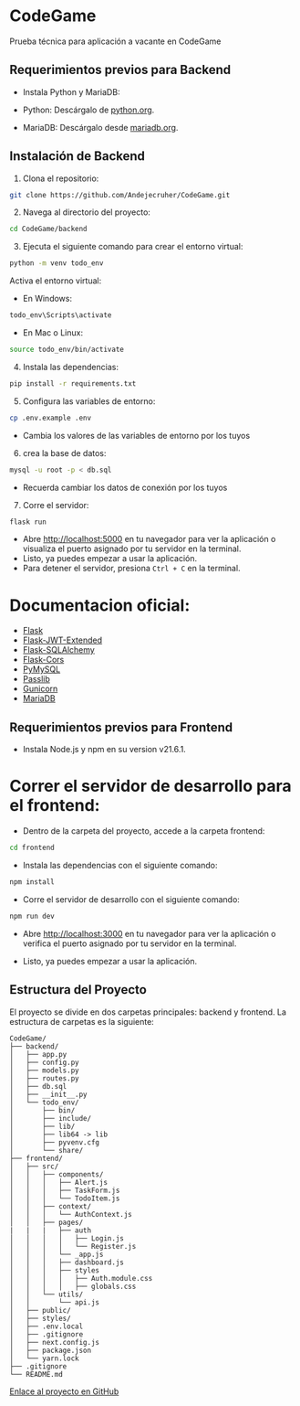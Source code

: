 # CodeGame

Prueba técnica para aplicación a vacante en CodeGame

## Requerimientos previos para Backend

- Instala Python y MariaDB:

- Python: Descárgalo de [python.org](https://python.org).
- MariaDB: Descárgalo desde [mariadb.org](https://mariadb.org).

## Instalación de Backend
1. Clona el repositorio:
  ```bash
  git clone https://github.com/Andejecruher/CodeGame.git
  ```
2. Navega al directorio del proyecto:
  ```bash
  cd CodeGame/backend
  ```
3. Ejecuta el siguiente comando para crear el entorno virtual:

  ```bash
  python -m venv todo_env
  ```

  Activa el entorno virtual:

  - En Windows: 
  ```bash
  todo_env\Scripts\activate
  ```
  - En Mac o Linux: 
  
  ```bash
  source todo_env/bin/activate
  ```
4. Instala las dependencias:
  ```bash
  pip install -r requirements.txt
  ```
5. Configura las variables de entorno:
  ```bash
  cp .env.example .env
  ```
  - Cambia los valores de las variables de entorno por los tuyos
  
6. crea la base de datos:
  ```bash
  mysql -u root -p < db.sql
  ```
  - Recuerda cambiar los datos de conexión por los tuyos
  
7. Corre el servidor:
  ```bash
  flask run
  ```


- Abre [http://localhost:5000](http://localhost:5000) en tu navegador para ver la aplicación o visualiza el puerto asignado por tu servidor en la terminal.
- Listo, ya puedes empezar a usar la aplicación.
- Para detener el servidor, presiona `Ctrl + C` en la terminal.
  
# Documentacion oficial:

- [Flask](https://flask.palletsprojects.com/en/stable/)
- [Flask-JWT-Extended](https://flask-jwt-extended.readthedocs.io/en/stable/)
- [Flask-SQLAlchemy](https://flask-sqlalchemy.palletsprojects.com/en/2.x/)
- [Flask-Cors](https://flask-cors.readthedocs.io/en/latest/)
- [PyMySQL](https://pymysql.readthedocs.io/en/latest/)
- [Passlib](https://passlib.readthedocs.io/en/stable/)
- [Gunicorn](https://gunicorn.org/)
- [MariaDB](https://mariadb.org/)


## Requerimientos previos para Frontend

- Instala Node.js y npm en su version v21.6.1.

# Correr el servidor de desarrollo para el frontend:

- Dentro de la carpeta del proyecto, accede a la carpeta frontend:

```bash 
cd frontend
```

- Instala las dependencias con el siguiente comando:

```bash
npm install
```

- Corre el servidor de desarrollo con el siguiente comando:

```bash
npm run dev
```

- Abre [http://localhost:3000](http://localhost:3000) en tu navegador para ver la aplicación o verifica el puerto asignado por tu servidor en la terminal.

- Listo, ya puedes empezar a usar la aplicación.

## Estructura del Proyecto

El proyecto se divide en dos carpetas principales: backend y frontend. La estructura de carpetas es la siguiente:

```
CodeGame/
├── backend/
│   ├── app.py
│   ├── config.py
│   ├── models.py
│   ├── routes.py
│   ├── db.sql
│   ├── __init__.py
│   └── todo_env/
│       ├── bin/
│       ├── include/
│       ├── lib/
│       ├── lib64 -> lib
│       ├── pyvenv.cfg
│       └── share/
├── frontend/
│   ├── src/
│   │   ├── components/
│   │   │   ├── Alert.js
│   │   │   ├── TaskForm.js
│   │   │   └── TodoItem.js
│   │   ├── context/
│   │   │   └── AuthContext.js
│   │   ├── pages/
|   |   |   ├── auth
│   │   │   │   ├── Login.js
│   │   │   │   └── Register.js
│   │   │   └── _app.js
│   │   │   ├── dashboard.js
│   │   │   ├── styles
│   │   │   │   ├── Auth.module.css
│   │   │   │   ├── globals.css
│   │   └── utils/
│   │       └── api.js
│   ├── public/
│   ├── styles/
│   ├── .env.local
│   ├── .gitignore
│   ├── next.config.js
│   ├── package.json
│   └── yarn.lock
├── .gitignore
└── README.md
```
[Enlace al proyecto en GitHub](https://github.com/Andejecruher/CodeGame)